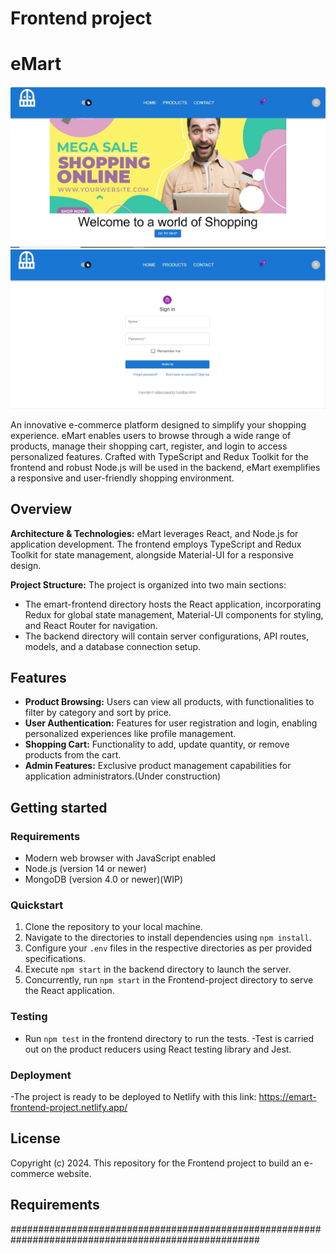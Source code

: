 # Frontend project

# eMart

![Homepage](./src/images/homepage.JPG)
![Login page](./src/images/loginn.JPG)

An innovative e-commerce platform designed to simplify your shopping experience. eMart enables users to browse through a wide range of products, manage their shopping cart, register, and login to access personalized features. Crafted with TypeScript and Redux Toolkit for the frontend and robust Node.js will be used in the backend, eMart exemplifies a responsive and user-friendly shopping environment.

## Overview

**Architecture & Technologies:** eMart leverages React, and Node.js for application development. The frontend employs TypeScript and Redux Toolkit for state management, alongside Material-UI for a responsive design.

**Project Structure:** The project is organized into two main sections:

- The emart-frontend directory hosts the React application, incorporating Redux for global state management, Material-UI components for styling, and React Router for navigation.
- The backend directory will contain server configurations, API routes, models, and a database connection setup.

## Features

- **Product Browsing:** Users can view all products, with functionalities to filter by category and sort by price.
- **User Authentication:** Features for user registration and login, enabling personalized experiences like profile management.
- **Shopping Cart:** Functionality to add, update quantity, or remove products from the cart.
- **Admin Features:** Exclusive product management capabilities for application administrators.(Under construction)

## Getting started

### Requirements

- Modern web browser with JavaScript enabled
- Node.js (version 14 or newer)
- MongoDB (version 4.0 or newer)(WIP)

### Quickstart

1. Clone the repository to your local machine.
2. Navigate to the directories to install dependencies using `npm install`.
3. Configure your `.env` files in the respective directories as per provided specifications.
4. Execute `npm start` in the backend directory to launch the server.
5. Concurrently, run `npm start` in the Frontend-project directory to serve the React application.

### Testing

- Run `npm test` in the frontend directory to run the tests.
  -Test is carried out on the product reducers using React testing library and Jest.

### Deployment

-The project is ready to be deployed to Netlify with this link: https://emart-frontend-project.netlify.app/

## License

Copyright (c) 2024.
This repository for the Frontend project to build an e-commerce website.

## Requirements

#####################################################################################################
